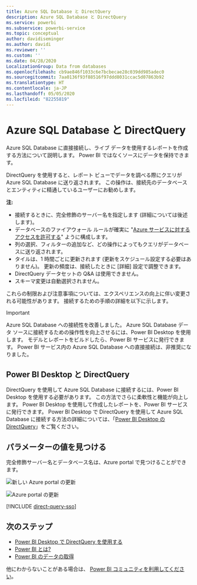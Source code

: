 ```yaml
---
title: Azure SQL Database と DirectQuery
description: Azure SQL Database と DirectQuery
ms.service: powerbi
ms.subservice: powerbi-service
ms.topic: conceptual
author: davidiseminger
ms.author: davidi
ms.reviewer: ''
ms.custom: ''
ms.date: 04/28/2020
LocalizationGroup: Data from databases
ms.openlocfilehash: cb9ae846f1033c6e7bcbecae28c039dd985adec0
ms.sourcegitcommit: 7aa0136f93f88516f97ddd8031ccac5d07863b92
ms.translationtype: HT
ms.contentlocale: ja-JP
ms.lasthandoff: 05/05/2020
ms.locfileid: "82255819"
---
```

# <a name="azure-sql-database-with-directquery"></a>Azure SQL Database と DirectQuery

Azure SQL Database に直接接続し、ライブ データを使用するレポートを作成する方法について説明します。 Power BI ではなくソースにデータを保持できます。

DirectQuery を使用すると、レポート ビューでデータを調べる際にクエリが Azure SQL Database に送り返されます。 この操作は、接続先のデータベースとエンティティに精通しているユーザーにお勧めします。

**注:**

* 接続するときに、完全修飾のサーバー名を指定します (詳細については後述します)。
* データベースのファイアウォール ルールが確実に "[Azure サービスに対するアクセスを許可する](https://docs.microsoft.com/azure/sql-database/sql-database-networkaccess-overview#allow-azure-services)" ように構成します。
* 列の選択、フィルターの追加など、どの操作によってもクエリがデータベースに送り返されます。
* タイルは、1 時間ごとに更新されます (更新をスケジュール設定する必要はありません)。 更新の頻度は、接続したときに [詳細] 設定で調整できます。
* DirectQuery データセットの Q&A は使用できません。
* スキーマ変更は自動選択されません。

これらの制限および注意事項については、エクスペリエンスの向上に伴い変更される可能性があります。 接続するための手順の詳細を以下に示します。

> [!Important]
> Azure SQL Database への接続性を改善しました。  Azure SQL Database データ ソースに接続するための操作性を向上させるには、Power BI Desktop を使用します。  モデルとレポートをビルドしたら、Power BI サービスに発行できます。  Power BI サービス内の Azure SQL Database への直接接続は、非推奨になりました。

## <a name="power-bi-desktop-and-directquery"></a>Power BI Desktop と DirectQuery

DirectQuery を使用して Azure SQL Database に接続するには、Power BI Desktop を使用する必要があります。 この方法でさらに柔軟性と機能が向上します。 Power BI Desktop を使用して作成したレポートを、Power BI サービスに発行できます。 Power BI Desktop で DirectQuery を使用して Azure SQL Database に接続する方法の詳細については、「[Power BI Desktop の DirectQuery](desktop-use-directquery.md)」をご覧ください。

## <a name="find-parameter-values"></a>パラメーターの値を見つける

完全修飾サーバー名とデータベース名は、Azure portal で見つけることができます。

![新しい Azure portal の更新](media/service-azure-sql-database-with-direct-connect/azureportnew_update.png)

![Azure portal の更新](media/service-azure-sql-database-with-direct-connect/azureportal_update.png)

[!INCLUDE [direct-query-sso](includes/direct-query-sso.md)]

## <a name="next-steps"></a>次のステップ

* [Power BI Desktop で DirectQuery を使用する](desktop-use-directquery.md)  
* [Power BI とは?](fundamentals/power-bi-overview.md)  
* [Power BI のデータの取得](service-get-data.md)  

他にわからないことがある場合は、 [Power BI コミュニティを利用してください](https://community.powerbi.com/)。
